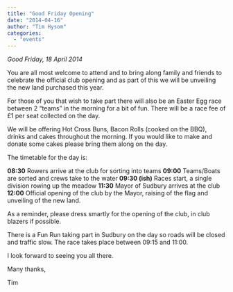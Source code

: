 ```yaml
---
title: "Good Friday Opening"
date: "2014-04-16"
author: "Tim Hysom"
categories:
  - "events"
---
```


_Good Friday, 18 April 2014_

You are all most welcome to attend and to bring along family and friends to celebrate the official club opening and as part of this we will be unveiling the new land purchased this year.

For those of you that wish to take part there will also be an Easter Egg race between 2 “teams” in the morning for a bit of fun. There will be a race fee of £1 per seat collected on the day.

We will be offering Hot Cross Buns, Bacon Rolls (cooked on the BBQ), drinks and cakes throughout the morning. If you would like to make and donate some cakes please bring them along on the day.

The timetable for the day is:

**08:30** Rowers arrive at the club for sorting into teams **09:00** Teams/Boats are sorted and crews take to the water **09:30 (ish)** Races start, a single division rowing up the meadow **11:30** Mayor of Sudbury arrives at the club **12:00** Official opening of the club by the Mayor, raising of the flag and unveiling of the new land.

As a reminder, please dress smartly for the opening of the club, in club blazers if possible.

There is a Fun Run taking part in Sudbury on the day so roads will be closed and traffic slow. The race takes place between 09:15 and 11:00.

I look forward to seeing you all there.

Many thanks,

Tim
